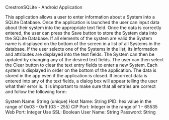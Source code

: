 CrestronSQLite - Android Application

This application allows a user to enter information about a System into a SQLite Database.
Once the application is launched the user can input data about their system into the appropriate text field. Once the data is correctly entered, the user can press the Save button to store the System data into the SQLite Database. If all elements of the system are valid the System name is displayed on the bottom of the screen in a list of all Systems in the database. If the user selects one of the Systems in the list, its information and attributes are displayed into the text fields. The System can then be updated by changing any of the desired text fields. The user can then select the Clear button to clear the text entry fields to enter a new System. Each system is displayed in order on the bottom of the application. The data is stored in the app even if the application is closed. If incorrect data is entered into any of the text fields, a dialog box will appear telling the user what their error is. It is important to make sure that all entries are correct and follow the following form:

System Name: String (unique)
Host Name: String
IPID: hex value in the range of 0x03 - 0xff (03 - 255)
CIP Port: Integer in the range of 1 - 65535
Web Port: Integer
Use SSL: Boolean
User Name: String
Password: String

